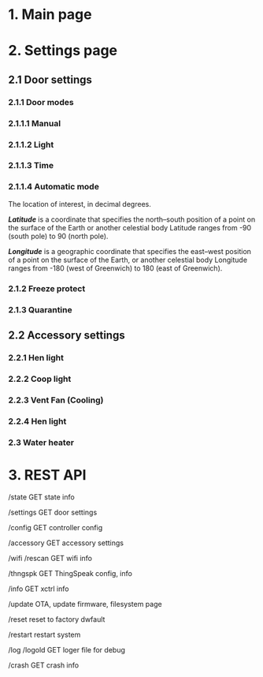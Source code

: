 # 1. Main page

# 2. Settings page
## 2.1 Door settings

### 2.1.1 Door modes 

### 2.1.1.1 Manual

### 2.1.1.2 Light 

### 2.1.1.3 Time

### 2.1.1.4 Automatic mode
The location of interest, in decimal degrees.    

***Latitude*** is a coordinate that specifies the north–south position of a point on the surface of the Earth or another celestial body
Latitude ranges	from -90 (south pole) to 90 (north pole).

***Longitude*** is a geographic coordinate that specifies the east–west position of a point on the surface of the Earth, or another celestial body
Longitude ranges	from -180 (west of Greenwich) to 180 (east of Greenwich).
  
### 2.1.2 Freeze protect

### 2.1.3 Quarantine

## 2.2 Accessory settings
### 2.2.1 Hen light 
### 2.2.2 Coop light 
### 2.2.3 Vent Fan (Cooling)
### 2.2.4 Hen light 

### 2.3 Water heater 

# 3. REST API

/state
GET
  state info

/settings
GET
  door settings

/config
GET
  controller config

/accessory
GET
  accessory settings

/wifi
/rescan
GET
  wifi info

/thngspk
GET
  ThingSpeak config, info

/info
GET
  xctrl info

/update
  OTA, update firmware, filesystem page

/reset
  reset to factory dwfault

/restart
  restart system

/log
/logold
GET
  loger file for debug

/crash
GET
  crash info
